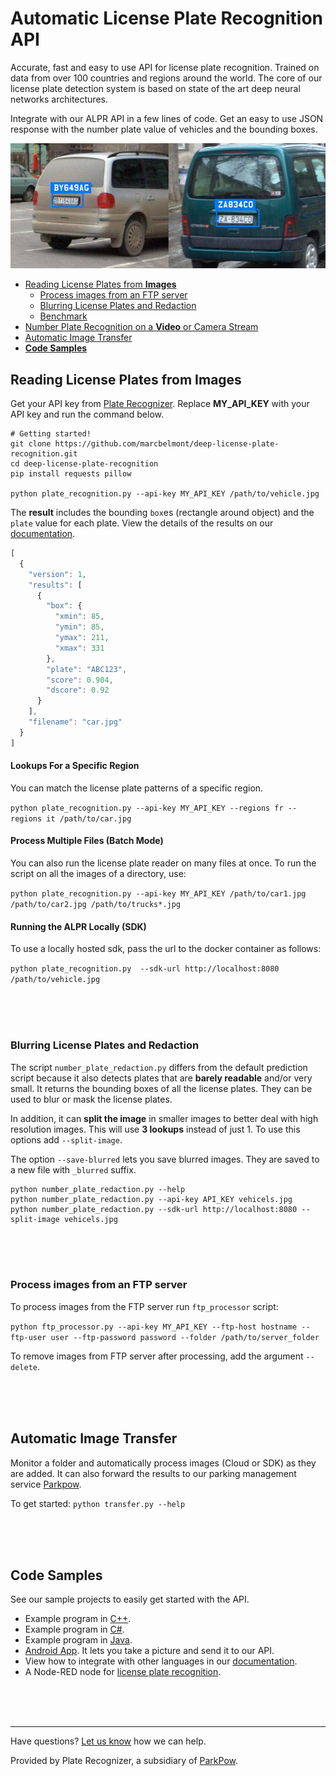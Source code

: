 # Automatic License Plate Recognition API

Accurate, fast and easy to use API for license plate recognition. Trained on data from over 100 countries and regions around the world. The core of our license plate detection system is based on state of the art deep neural networks architectures.

Integrate with our ALPR API in a few lines of code. Get an easy to use JSON response with the number plate value of vehicles and the bounding boxes.

<p align="center">
  <img src="assets/demo.jpg">
</p>

  - [Reading License Plates from **Images**](#reading-license-plates-from-images)
    - [Process images from an FTP server](#process-images-from-an-ftp-server)
    - [Blurring License Plates and Redaction](#blurring-license-plates-and-redaction)
    - [Benchmark](benchmark.md)
  - [Number Plate Recognition on a **Video** or Camera Stream](https://platerecognizer.com/stream/?utm_source=github&utm_medium=website)
  - [Automatic Image Transfer](#automatic-image-transfer)
  - [**Code Samples**](#code-samples)


## Reading License Plates from Images

Get your API key from [Plate Recognizer](https://platerecognizer.com/?utm_source=github&utm_medium=website). Replace **MY_API_KEY** with your API key and run the command below.

```
# Getting started!
git clone https://github.com/marcbelmont/deep-license-plate-recognition.git
cd deep-license-plate-recognition
pip install requests pillow

python plate_recognition.py --api-key MY_API_KEY /path/to/vehicle.jpg
```

The **result** includes the bounding `box`es (rectangle around object) and the `plate` value for each plate. View the details of the results on our [documentation](http://docs.platerecognizer.com/#license-plate-recognition).

```javascript
[
  {
    "version": 1,
    "results": [
      {
        "box": {
          "xmin": 85,
          "ymin": 85,
          "ymax": 211,
          "xmax": 331
        },
        "plate": "ABC123",
        "score": 0.904,
        "dscore": 0.92
      }
    ],
    "filename": "car.jpg"
  }
]
```


#### Lookups For a Specific Region

You can match the license plate patterns of a specific region.

`python plate_recognition.py --api-key MY_API_KEY --regions fr --regions it /path/to/car.jpg`



#### Process Multiple Files (Batch Mode)

You can also run the license plate reader on many files at once. To run the script on all the images of a directory, use:

`python plate_recognition.py --api-key MY_API_KEY /path/to/car1.jpg /path/to/car2.jpg /path/to/trucks*.jpg`


#### Running the ALPR Locally (SDK)

To use a locally hosted sdk, pass the url to the docker container as follows:

`python plate_recognition.py  --sdk-url http://localhost:8080 /path/to/vehicle.jpg`

<br><br><br>

### Blurring License Plates and Redaction

The script `number_plate_redaction.py` differs from the default prediction script because it also detects plates that are **barely readable** and/or very small. It returns the bounding boxes of all the license plates. They can be used to blur or mask the license plates.

In addition, it can **split the image** in smaller images to better deal with high resolution images. This will use **3 lookups** instead of just 1. To use this options add `--split-image`.

The option `--save-blurred` lets you save blurred images. They are saved to a new file with `_blurred` suffix.

```
python number_plate_redaction.py --help
python number_plate_redaction.py --api-key API_KEY vehicels.jpg
python number_plate_redaction.py --sdk-url http://localhost:8080 --split-image vehicels.jpg
```

<br><br><br>

### Process images from an FTP server

To process images from the FTP server run `ftp_processor` script:

`python ftp_processor.py --api-key MY_API_KEY --ftp-host hostname --ftp-user user --ftp-password password --folder /path/to/server_folder`

To remove images from FTP server after processing, add the argument `--delete`.

<br><br><br>

## Automatic Image Transfer

Monitor a folder and automatically process images (Cloud or SDK) as they are added. It can also forward the results to our parking management service [Parkpow](https://parkpow.com/?utm_source=github&utm_medium=website).

To get started: `python transfer.py --help`

<br><br><br>

## Code Samples

See our sample projects to easily get started with the API.
- Example program in [C++](cpp/).
- Example program in [C#](csharp/).
- Example program in [Java](java/).
- [Android App](https://github.com/parkpow/alpr-anpr-android). It lets you take a picture and send it to our API.
- View how to integrate with other languages in our [documentation](http://docs.platerecognizer.com/#introduction).
- A Node-RED node for [license plate recognition](https://github.com/parkpow/node-red-contrib-plate-recognizer).

<br><br><br>

---
Have questions?  [Let us know](https://platerecognizer.com/contact?utm_source=github&utm_medium=website) how we can help.

Provided by Plate Recognizer, a subsidiary of [ParkPow](https://parkpow.com/?utm_source=github&utm_medium=website).
